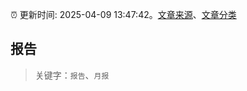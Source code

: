 :alarm_clock: 更新时间: 2025-04-09 13:47:42。[文章来源](/README.md)、[文章分类](/TAGS.md)

## 报告


> 关键字：`报告`、`月报`



